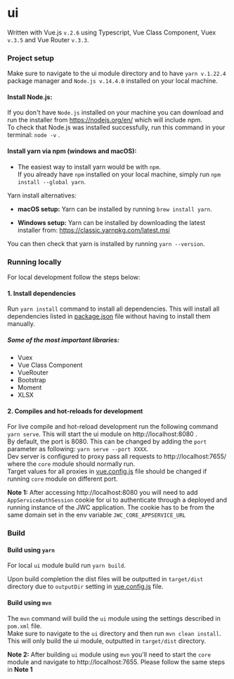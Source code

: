 # ui

Written with Vue.js `v.2.6` using Typescript, Vue Class Component, Vuex `v.3.5` and Vue Router `v.3.3`.

### Project setup

Make sure to navigate to the ui module directory and to have `yarn v.1.22.4` package manager and `Node.js v.14.4.0` installed on your local machine.

#### Install Node.js:

If you don't have `Node.js` installed on your machine you can download and run the installer from https://nodejs.org/en/ which will include npm.  
To check that Node.js was installed successfully, run this command in your terminal: `node -v` .

#### Install yarn via npm (windows and macOS):

- The easiest way to install yarn would be with `npm`.  
  If you already have `npm` installed on your local machine, simply run `npm install --global yarn`.

Yarn install alternatives:

- **macOS setup:**
  Yarn can be installed by running `brew install yarn`.

- **Windows setup:**
  Yarn can be installed by downloading the latest installer from: https://classic.yarnpkg.com/latest.msi

You can then check that yarn is installed by running `yarn --version`.

### Running locally

For local development follow the steps below:

#### 1. Install dependencies

Run `yarn install` command to install all dependencies. This will install all dependencies listed in [package.json](package.json) file without having to install them manually.

##### Some of the most important libraries:

- Vuex
- Vue Class Component
- VueRouter
- Bootstrap
- Moment
- XLSX

#### 2. Compiles and hot-reloads for development

For live compile and hot-reload development run the following command `yarn serve`. This will start the ui module on http://localhost:8080 .  
By default, the port is 8080. This can be changed by adding the `port` parameter as following: `yarn serve --port XXXX`.  
Dev server is configured to proxy pass all requests to http://localhost:7655/ where the `core` module should normally run.  
Target values for all proxies in [vue.config.js](vue.config.js) file should be changed if running `core` module on different port.

**Note 1:** After accessing http://localhost:8080 you will need to add `AppServiceAuthSession` cookie for ui to authenticate through a deployed and running instance of the JWC application. The cookie has to be from the same domain set in the env variable `JWC_CORE_APPSERVICE_URL`

### Build

#### Build using `yarn`

For local `ui` module build run `yarn build`.

Upon build completion the dist files will be outputted in `target/dist` directory due to `outputDir` setting in [vue.config.js](vue.config.js) file.

#### Build using `mvn`

The `mvn` command will build the `ui` module using the settings described in `pom.xml` file.  
Make sure to navigate to the `ui` directory and then run `mvn clean install`. This will only build the ui module, outputted in `target/dist` directory.

**Note 2:** After building `ui` module using `mvn` you'll need to start the `core` module and navigate to http://localhost:7655. Please follow the same steps in **Note 1**
